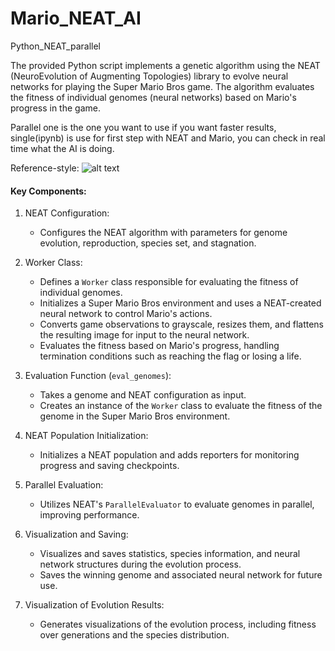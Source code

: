 # Mario_NEAT_AI

Python_NEAT_parallel

The provided Python script implements a genetic algorithm using the NEAT (NeuroEvolution of Augmenting Topologies) library to evolve neural networks for playing the Super Mario Bros game. The algorithm evaluates the fitness of individual genomes (neural networks) based on Mario's progress in the game.

Parallel one is the one you want to use if you want faster results, single(ipynb) is use for first step with NEAT and Mario, you can check in real time what the AI is doing.



Reference-style: 
![alt text][logo]

[logo]: https://github.com/GwenMailland/Mario_NEAT_AI/blob/main/MARIO.gif "Winner"


#### Key Components:

1. NEAT Configuration:
   - Configures the NEAT algorithm with parameters for genome evolution, reproduction, species set, and stagnation.

2. Worker Class:
   - Defines a `Worker` class responsible for evaluating the fitness of individual genomes.
   - Initializes a Super Mario Bros environment and uses a NEAT-created neural network to control Mario's actions.
   - Converts game observations to grayscale, resizes them, and flattens the resulting image for input to the neural network.
   - Evaluates the fitness based on Mario's progress, handling termination conditions such as reaching the flag or losing a life.

3. Evaluation Function (`eval_genomes`):
   - Takes a genome and NEAT configuration as input.
   - Creates an instance of the `Worker` class to evaluate the fitness of the genome in the Super Mario Bros environment.

4. NEAT Population Initialization:
   - Initializes a NEAT population and adds reporters for monitoring progress and saving checkpoints.

5. Parallel Evaluation:
   - Utilizes NEAT's `ParallelEvaluator` to evaluate genomes in parallel, improving performance.

6. Visualization and Saving:
   - Visualizes and saves statistics, species information, and neural network structures during the evolution process.
   - Saves the winning genome and associated neural network for future use.

7. Visualization of Evolution Results:
   - Generates visualizations of the evolution process, including fitness over generations and the species distribution.
